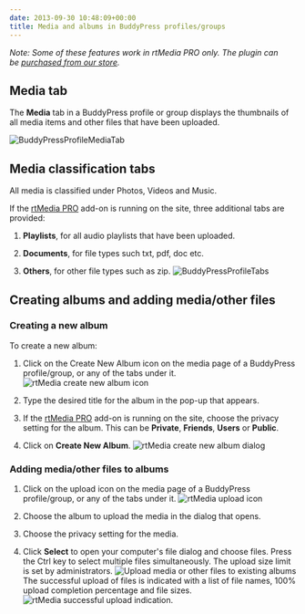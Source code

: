 ```yaml
---
date: 2013-09-30 10:48:09+00:00
title: Media and albums in BuddyPress profiles/groups
---
```


_Note: Some of these features work in rtMedia PRO only. The plugin can be [purchased from our store](https://rtcamp.com/store/rtmedia-pro/)._


## Media tab


The **Media** tab in a BuddyPress profile or group displays the thumbnails of all media items and other files that have been uploaded.

![BuddyPressProfileMediaTab](https://rtcamp.com/wp-content/uploads/2013/09/BuddyPressProfileMediaTab.png)


## Media classification tabs


All media is classified under Photos, Videos and Music.

If the [rtMedia PRO](https://rtcamp.com/store/rtmedia-pro/) add-on is running on the site, three additional tabs are provided:



	
  1. **Playlists**, for all audio playlists that have been uploaded.

	
  2. **Documents**, for file types such txt, pdf, doc etc.

	
  3. **Others**, for other file types such as zip.
![BuddyPressProfileTabs](https://rtcamp.com/wp-content/uploads/2013/09/BuddyPressProfileTabs.png)




## Creating albums and adding media/other files




### Creating a new album


To create a new album:



	
  1. Click on the Create New Album icon on the media page of a BuddyPress profile/group, or any of the tabs under it.
![rtMedia create new album icon](https://rtcamp.com/wp-content/uploads/2013/09/rtMediaCreateNewAlbumIcon.png)

	
  2. Type the desired title for the album in the pop-up that appears.

	
  3. If the [rtMedia PRO](https://rtcamp.com/store/rtmedia-pro/) add-on is running on the site, choose the privacy setting for the album. This can be **Private**, **Friends**, **Users** or **Public**.

	
  4. Click on **Create New Album**.
![rtMedia create new album dialog](https://rtcamp.com/wp-content/uploads/2013/09/rtMediaCreateNewAlbumDialog.png)




### Adding media/other files to albums





	
  1. Click on the upload icon on the media page of a BuddyPress profile/group, or any of the tabs under it.
![rtMedia upload icon](https://rtcamp.com/wp-content/uploads/2013/09/rtMediaUploadIcon.png)

	
  2. Choose the album to upload the media in the dialog that opens.

	
  3. Choose the privacy setting for the media.

	
  4. Click **Select** to open your computer's file dialog and choose files. Press the Ctrl key to select multiple files simultaneously. The upload size limit is set by administrators.
![Upload media or other files to existing albums](https://rtcamp.com/wp-content/uploads/2013/09/rtMediaUploadMedia.png)
The successful upload of files is indicated with a list of file names, 100% upload completion percentage and file sizes.
![rtMedia successful upload indication.](https://rtcamp.com/wp-content/uploads/2013/09/SuccessfulUploadIndication.png)



